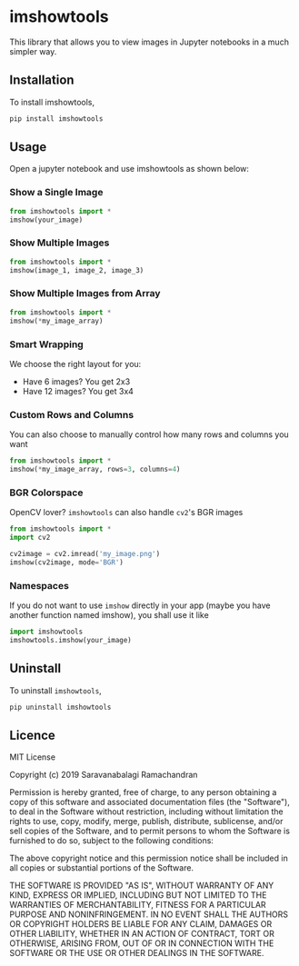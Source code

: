# imshowtools

This library that allows you to view images in Jupyter notebooks in a much simpler way.

## Installation

To install imshowtools,

```python
pip install imshowtools
```

## Usage

Open a jupyter notebook and use imshowtools as shown below:

### Show a Single Image
```python
from imshowtools import *
imshow(your_image)
```

### Show Multiple Images
```python
from imshowtools import *
imshow(image_1, image_2, image_3)
```

### Show Multiple Images from Array
```python
from imshowtools import *
imshow(*my_image_array)
```

### Smart Wrapping
We choose the right layout for you:

* Have 6 images? You get 2x3
* Have 12 images? You get 3x4

### Custom Rows and Columns
You can also choose to manually control how many rows and columns you want
```python
from imshowtools import *
imshow(*my_image_array, rows=3, columns=4)
```

### BGR Colorspace

OpenCV lover? `imshowtools` can also handle `cv2`'s BGR images
```python
from imshowtools import *
import cv2

cv2image = cv2.imread('my_image.png')
imshow(cv2image, mode='BGR')
```

### Namespaces
If you do not want to use `imshow` directly in your app (maybe you have another function named imshow), you shall use it like

```python
import imshowtools
imshowtools.imshow(your_image)
```

## Uninstall

To uninstall `imshowtools`,

```python
pip uninstall imshowtools
```

## Licence

MIT License

Copyright (c) 2019 Saravanabalagi Ramachandran

Permission is hereby granted, free of charge, to any person obtaining a copy of this software and associated documentation files (the "Software"), to deal in the Software without restriction, including without limitation the rights to use, copy, modify, merge, publish, distribute, sublicense, and/or sell copies of the Software, and to permit persons to whom the Software is furnished to do so, subject to the following conditions:

The above copyright notice and this permission notice shall be included in all copies or substantial portions of the Software.

THE SOFTWARE IS PROVIDED "AS IS", WITHOUT WARRANTY OF ANY KIND, EXPRESS OR IMPLIED, INCLUDING BUT NOT LIMITED TO THE WARRANTIES OF MERCHANTABILITY, FITNESS FOR A PARTICULAR PURPOSE AND NONINFRINGEMENT. IN NO EVENT SHALL THE AUTHORS OR COPYRIGHT HOLDERS BE LIABLE FOR ANY CLAIM, DAMAGES OR OTHER LIABILITY, WHETHER IN AN ACTION OF CONTRACT, TORT OR OTHERWISE, ARISING FROM, OUT OF OR IN CONNECTION WITH THE SOFTWARE OR THE USE OR OTHER DEALINGS IN THE SOFTWARE.